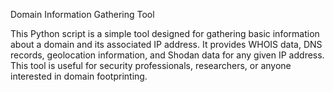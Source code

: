 Domain Information Gathering Tool

This Python script is a simple tool designed for gathering basic information about a domain and its associated IP address.
It provides WHOIS data, DNS records, geolocation information, and Shodan data for any given IP address. 
This tool is useful for security professionals, researchers, or anyone interested in domain footprinting.
